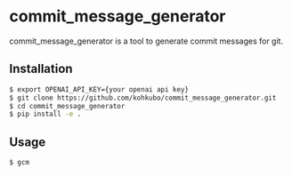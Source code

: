 # commit_message_generator

commit_message_generator is a tool to generate commit messages for git.

## Installation

```sh
$ export OPENAI_API_KEY={your openai api key}
$ git clone https://github.com/kohkubo/commit_message_generator.git
$ cd commit_message_generator
$ pip install -e .
```

## Usage

```sh
$ gcm
```
